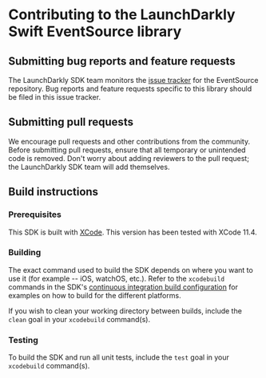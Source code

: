 Contributing to the LaunchDarkly Swift EventSource library
================================================

Submitting bug reports and feature requests
------------------

The LaunchDarkly SDK team monitors the [issue tracker](https://github.com/launchdarkly/swift-eventsource/issues) for the EventSource repository. Bug reports and feature requests specific to this library should be filed in this issue tracker.

Submitting pull requests
------------------

We encourage pull requests and other contributions from the community. Before submitting pull requests, ensure that all temporary or unintended code is removed. Don't worry about adding reviewers to the pull request; the LaunchDarkly SDK team will add themselves.

Build instructions
------------------

### Prerequisites

This SDK is built with [XCode](https://developer.apple.com/xcode/). This version has been tested with XCode 11.4.

### Building

The exact command used to build the SDK depends on where you want to use it (for example -- iOS, watchOS, etc.). Refer to the `xcodebuild` commands in the SDK's [continuous integration build configuration](.circleci/config.yml) for examples on how to build for the different platforms.

If you wish to clean your working directory between builds, include the `clean` goal in your `xcodebuild` command(s).

### Testing

To build the SDK and run all unit tests, include the `test` goal in your `xcodebuild` command(s).
